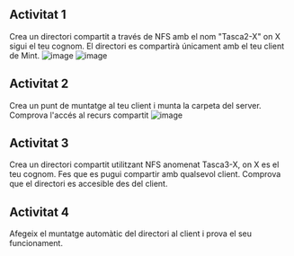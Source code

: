 ## Activitat 1
Crea un directori compartit a través de NFS amb el nom "Tasca2-X" on X sigui el teu cognom. El directori es compartirà únicament amb el teu client de Mint. 
![image](https://github.com/user-attachments/assets/d16e1a25-6120-4b0d-a6d6-885177def47c)
![image](https://github.com/user-attachments/assets/4c5bc0aa-0f8b-4a72-9495-374c4fd6fd36)

## Activitat 2
Crea un punt de muntatge al teu client i munta la carpeta del server.
Comprova l'accés al recurs compartit
![image](https://github.com/user-attachments/assets/288605a4-4b7b-4816-b878-299bf6253783)

## Activitat 3
Crea un directori compartit utilitzant NFS anomenat Tasca3-X, on X es el teu cognom. Fes que es pugui compartir amb qualsevol client. 
Comprova que el directori es accesible des del client. 

## Activitat 4
Afegeix el muntatge automàtic del directori al client i prova el seu funcionament.
